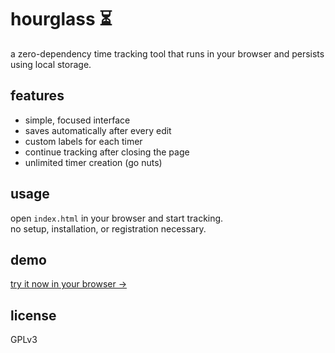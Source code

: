 # hourglass ⏳

a zero-dependency time tracking tool that runs in your browser and persists using local storage.

## features
- simple, focused interface
- saves automatically after every edit
- custom labels for each timer
- continue tracking after closing the page
- unlimited timer creation (go nuts)

## usage
open `index.html` in your browser and start tracking.<br>
no setup, installation, or registration necessary.

## demo
[try it now in your browser →](https://hunterirving.github.io/hourglass/)

## license
GPLv3

